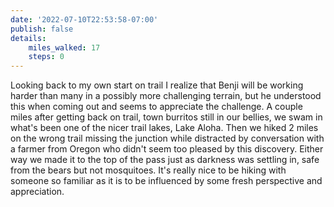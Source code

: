 ```yaml
---
date: '2022-07-10T22:53:58-07:00'
publish: false
details:
    miles_walked: 17
    steps: 0
---
```

Looking back to my own start on trail I realize that Benji will be working harder than many in a possibly more challenging terrain, but he understood this when coming out and seems to appreciate the challenge. A couple miles after getting back on trail, town burritos still in our bellies, we swam in what's been one of the nicer trail lakes, Lake Aloha. Then we hiked 2 miles on the wrong trail missing the junction while distracted by conversation with a farmer from Oregon who didn't seem too pleased by this discovery. Either way we made it to the top of the pass just as darkness was settling in, safe from the bears but not mosquitoes. It's really nice to be hiking with someone so familiar as it is to be influenced by some fresh perspective and appreciation.